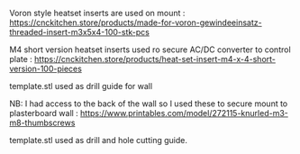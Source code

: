 Voron style heatset inserts are used on mount :  https://cnckitchen.store/products/made-for-voron-gewindeeinsatz-threaded-insert-m3x5x4-100-stk-pcs

M4 short version heatset inserts used ro secure AC/DC converter to control plate : https://cnckitchen.store/products/heat-set-insert-m4-x-4-short-version-100-pieces

template.stl used as drill guide for wall

NB: I had access to the back of the wall so I used these to secure mount to plasterboard wall :
https://www.printables.com/model/272115-knurled-m3-m8-thumbscrews

template.stl used as drill and hole cutting guide.
